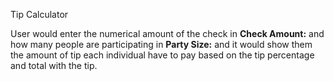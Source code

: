 Tip Calculator

User would enter the numerical amount of the check in __Check Amount:__ 
and how many people are participating in __Party Size:__
and it would show them the amount of tip each individual have to pay based on the tip percentage and total with the tip. 